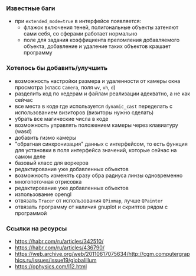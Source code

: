 
### Известные баги
- при `extended_mode=true` в интерфейсе появляется:
    - флажок включения теней, полигональные объекты затеняют сами себя, со сферами работает нормально
    - поле для задания коэффициента преломления добавляемого объекта, добавление и удаление таких объектов крашает программу


### Хотелось бы добавить/улучшить
- возможность настройки размера и удаленности от камеры окна просмотра (класс `Camera`, поля `wv`, `vh`, `d`)
- разделить код по хедерам и файлам реализации адекватно, а не как сейчас
- все места в коде где используется `dynamic_cast` переделать с использованием визиторов (визиторы нужно сделать)
- убрать все магические числа в коде
- возможность управлять положением камеры через клавиатуру (wasd)
- добавить гизмо камеры
- "обратная синхронизация" данных с интерфейсом, то есть функция для установки в поля интерфейса значений, которые сейчас на самом деле 
- базовый класс для воркеров
- редактирование уже добавленных объектов
- возможность изменять сразу обра радиуса линзы одновременно
- многопоточная отрисовка
- редактирование уже добавленных объектов
- изпользование opengl
- отвязать `Tracer` от использования `QPixmap`, лучше `QPainter`
- отвязать программу от наличия gnuplot и скриптов рядом с программой


### Ссылки на ресурсы
- https://habr.com/ru/articles/342510/
- https://habr.com/ru/articles/436790/
- https://web.archive.org/web/20110617075634/http://cgm.computergraphics.ru/issues/issue19/globalillum
- https://ophysics.com/l12.html